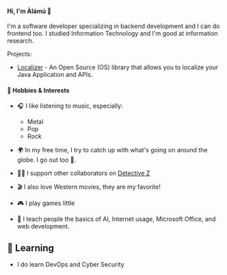 #### Hi, I'm Àlámú 👋

I'm a software developer specializing in backend development and I can do frontend too.
I studied Information Technology and I'm good at information research.

Projects:

- [Localizer](localizer) - An Open Source (OS) library that allows you to localize your Java Application and APIs.

#### 🎵 Hobbies & Interests

- 🎧 I like listening to music, especially:
  - Metal
  - Pop
  - Rock

- 🌍 In my free time, I try to catch up with what's going on around the globe. I go out too 🙂.
- 🕵️‍♂️ I support other collaborators on [Detective Z](https://github.com/aalamu/detective-z)
- 🎬 I also love Western movies, they are my favorite!
- 🎮 I play games little
- 🤖 I teach people the basics of AI, Internet usage, Microsoft Office, and web development.

## 🌱 Learning 
- I do learn DevOps and Cyber Security
